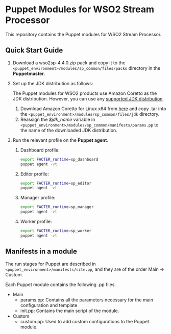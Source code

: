 # Puppet Modules for WSO2 Stream Processor

This repository contains the Puppet modules for WSO2 Stream Processor.

## Quick Start Guide
1. Download a wso2sp-4.4.0.zip pack and copy it to the `<puppet_environment>/modules/sp_common/files/packs` directory in the **Puppetmaster**.

2. Set up the JDK distribution as follows:

   The Puppet modules for WSO2 products use Amazon Coretto as the JDK distribution. However, you can use any [supported JDK distribution](https://docs.wso2.com/display/compatibility/Tested+Operating+Systems+and+JDKs).
   1. Download Amazon Coretto for Linux x64 from [here](https://docs.aws.amazon.com/corretto/latest/corretto-8-ug/downloads-list.html) and copy .tar into the `<puppet_environment>/modules/sp_common/files/jdk` directory.
   2. Reassign the *$jdk_name* variable in `<puppet_environment>/modules/sp_common/manifests/params.pp` to the name of the downloaded JDK distribution.
3. Run the relevant profile on the **Puppet agent**.
    1. Dashboard profile:
        ```bash
        export FACTER_runtime=sp_dashboard
        puppet agent -vt
        ```
    2. Editor profile:
       ```bash
       export FACTER_runtime=sp_editor
       puppet agent -vt
       ```
    3. Manager profile:
          ```bash
          export FACTER_runtime=sp_manager
          puppet agent -vt
          ```
    4. Worker profile:
         ```bash
         export FACTER_runtime=sp_worker
         puppet agent -vt
         ```

## Manifests in a module
The run stages for Puppet are described in `<puppet_environment>/manifests/site.pp`, and they are of the order Main -> Custom.

Each Puppet module contains the following .pp files.
* Main
    * params.pp: Contains all the parameters necessary for the main configuration and template
    * init.pp: Contains the main script of the module.
* Custom
    * custom.pp: Used to add custom configurations to the Puppet module.
    